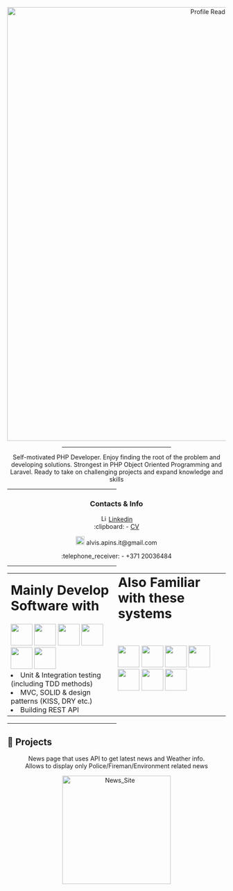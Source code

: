 <div align="center" id="top">
  <img src="https://user-images.githubusercontent.com/104777801/181514866-5ebcecc4-cb51-4b28-b7a7-67743b1c0b3a.png" width="1000" alt="Profile Readme Generator" />

  <hr style="width:50%;text-align:left;margin-left:0">
  
  <p>
  Self-motivated PHP Developer. Enjoy finding the root of the problem and
  developing solutions. Strongest in PHP Object Oriented Programming and
  Laravel. Ready to take on challenging projects and expand knowledge and skills
  <p>
    
</div>

<hr style="width:50%;text-align:left;margin-left:0">


<h3 align="center"> Contacts & Info </h3>

<div align="center">
  

  <img src="https://cdn.worldvectorlogo.com/logos/linkedin-icon-2.svg" alt="Linked in" width="15" height="15"/> 
  <a href="linkedin.com/in/alvis-apins">Linkedin</a><br>
  <a> :clipboard: - <a href="https://github.com/Alvis-Apins/Alvis-Apins/blob/main/Alvis_Apins_CV.PDF">CV</a><br>
  <p><img src="https://cdn.worldvectorlogo.com/logos/gmail-icon.svg" width="20"/>  alvis.apins.it@gmail.com  </p>
  <a> :telephone_receiver: - +371 20036484 </a><br>
</div>

<hr style="width:50%;text-align:left;margin-left:0">

<table align="center" border="0">
 <tr>
    <td><b style="font-size:30px">Mainly Develop Software with</b></td>
    <td><b style="font-size:30px">Also Familiar with these systems</b></td>
 </tr>
 <tr>
    <td>
      <img src="https://cdn.worldvectorlogo.com/logos/php-1.svg" width="50" height="50"/> 
      <img src="https://cdn.worldvectorlogo.com/logos/mysql-6.svg" width="50" height="50"/> 
      <img src="https://cdn.worldvectorlogo.com/logos/laravel-2.svg" width="50" height="50"/> 
      <img src="https://cdn.worldvectorlogo.com/logos/git-icon.svg" width="50" height="50"/>
      <img src="https://cdn.worldvectorlogo.com/logos/composer.svg" width="50" height="50"/>
      <img src="https://cdn.worldvectorlogo.com/logos/html-1.svg" width="50" height="50"/>
      <br>
      <li>
        Unit & Integration testing (including TDD methods)
      </li>
      <li>
        MVC, SOLID & design patterns (KISS, DRY etc.)
      </li>
      <li>
        Building REST API
      </li>
    </td>
    <td>
      <img src="https://cdn.worldvectorlogo.com/logos/css-3.svg" width="50" height="50"/> 
      <img src="https://cdn.worldvectorlogo.com/logos/vue-js-1.svg" width="50" height="50"/>
      <img src="https://cdn.worldvectorlogo.com/logos/typescript.svg" width="50" height="50"/>
      <img src="https://cdn.worldvectorlogo.com/logos/bootstrap-4.svg" width="50" height="50"/>
      <img src="https://cdn.worldvectorlogo.com/logos/angular-icon-1.svg" width="50" height="50"/>
      <img src="https://cdn.worldvectorlogo.com/logos/bentley-1.svg" width="50" height="50"/>
      <img src="https://cdn.worldvectorlogo.com/logos/esri-3.svg" width="50" height="50"/>
    </td>
 </tr>
</table>



<hr style="width:50%;text-align:left;margin-left:0">  
  
## :open_file_folder: Projects ##
<div align="center">
  <p> 
  News page that uses API to get latest news and Weather info.<br>
  Allows to display only Police/Fireman/Environment related news <br>
  </p>
  <a href="https://github.com/Alvis-Apins/Alvis-Apins">
  <img src=newsPage.gif alt=News_Site width="250"/>
  </a>


</div>
